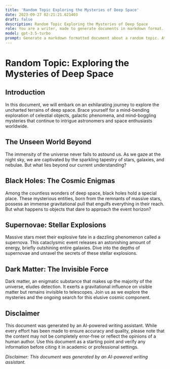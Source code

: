 ```yaml
---
title: 'Random Topic Exploring the Mysteries of Deep Space'
date: 2023-09-27 02:21:21.621403
draft: false
description: Random Topic Exploring the Mysteries of Deep Space
role: You are a writer, made to generate documents in markdown format. It is very important that all of the documents you generate are in valid markdown format.
model: gpt-3.5-turbo
prompt: Generate a markdown formatted document about a random topic. At the bottom, include a disclaimer explaining that the document was generated by you. The first line of the document should be the title. Make sure that the entire document is in proper markdown format, using a mix of various tags to make the document visually appealing.
---
```


# Random Topic: Exploring the Mysteries of Deep Space

## Introduction

In this document, we will embark on an exhilarating journey to explore the uncharted terrains of deep space. Brace yourself for a mind-bending exploration of celestial objects, galactic phenomena, and mind-boggling mysteries that continue to intrigue astronomers and space enthusiasts worldwide.

## The Unseen World Beyond

The immensity of the universe never fails to astound us. As we gaze at the night sky, we are captivated by the sparkling tapestry of stars, galaxies, and nebulae. But what lies beyond our current understanding?

## Black Holes: The Cosmic Enigmas

Among the countless wonders of deep space, black holes hold a special place. These mysterious entities, born from the remnants of massive stars, possess an immense gravitational pull that engulfs everything in their reach. But what happens to objects that dare to approach the event horizon?

## Supernovae: Stellar Explosions

Massive stars meet their explosive fate in a dazzling phenomenon called a supernova. This cataclysmic event releases an astonishing amount of energy, briefly outshining entire galaxies. Dive into the depths of supernovae and unravel the secrets of these stellar explosions.

## Dark Matter: The Invisible Force

Dark matter, an enigmatic substance that makes up the majority of the universe, eludes detection. It exerts a gravitational influence on visible matter but remains invisible to telescopes. Join us as we explore the mysteries and the ongoing search for this elusive cosmic component.

## Disclaimer

This document was generated by an AI-powered writing assistant. While every effort has been made to ensure accuracy and quality, please note that the content may not be completely error-free or reflect the opinions of a human author. Use this document as a starting point and verify any information before citing it in academic or professional settings.

*Disclaimer: This document was generated by an AI-powered writing assistant.*